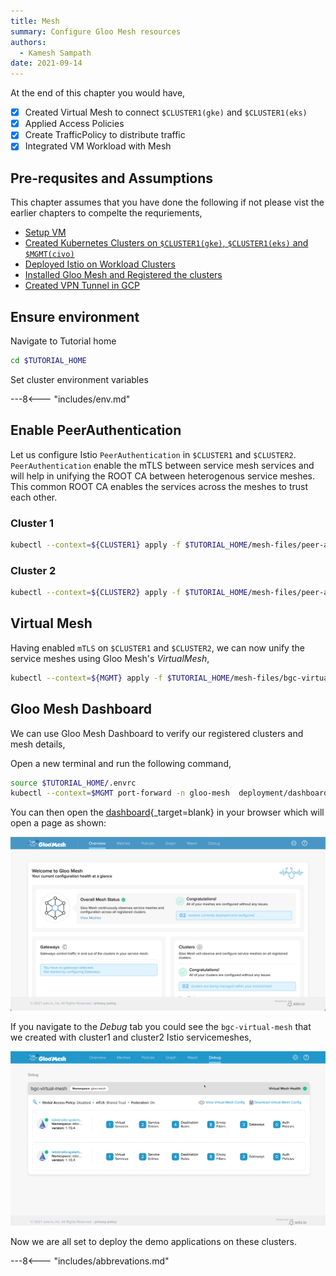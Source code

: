 ```yaml
---
title: Mesh
summary: Configure Gloo Mesh resources
authors:
  - Kamesh Sampath
date: 2021-09-14
---
```


At the end of this chapter you would have,

- [x] Created Virtual Mesh to connect `$CLUSTER1(gke)` and `$CLUSTER1(eks)`
- [x] Applied Access Policies
- [x] Create TrafficPolicy to distribute traffic
- [x] Integrated VM Workload with Mesh

## Pre-requsites and Assumptions

This chapter assumes that you have done the following if not please vist the earlier chapters to compelte the requriements,

- [Setup VM](./env-setup.md#vm-setup)
- [Created Kubernetes Clusters on `$CLUSTER1(gke)`, `$CLUSTER1(eks)` and `$MGMT(civo)`](./env-setup.md#kubernetes-setup)
- [Deployed Istio on Workload Clusters](./env-setup.md#deploy-istio)
- [Installed Gloo Mesh and Registered the clusters](./env-setup.md#install-gloo-mesh)
- [Created VPN Tunnel in GCP](./site-to-site-vpn.md)

## Ensure environment

Navigate to Tutorial home

```bash
cd $TUTORIAL_HOME
```

Set cluster environment variables

---8<--- "includes/env.md"

## Enable PeerAuthentication

Let us configure Istio `PeerAuthentication` in `$CLUSTER1` and `$CLUSTER2`. `PeerAuthentication` enable the mTLS between service mesh services and will help in unifying the ROOT CA between heterogenous service meshes. This common ROOT CA enables the services across the meshes to trust each other.

### Cluster 1

```bash
kubectl --context=${CLUSTER1} apply -f $TUTORIAL_HOME/mesh-files/peer-auth.yaml
```

### Cluster 2

```bash
kubectl --context=${CLUSTER2} apply -f $TUTORIAL_HOME/mesh-files/peer-auth.yaml
```

## Virtual Mesh

Having enabled `mTLS` on `$CLUSTER1` and `$CLUSTER2`, we can now unify the service meshes using Gloo Mesh's *VirtualMesh*,

```bash
kubectl --context=${MGMT} apply -f $TUTORIAL_HOME/mesh-files/bgc-virtual-mesh.yaml
```

## Gloo Mesh Dashboard

We can use Gloo Mesh Dashboard to verify our registered clusters and mesh details,

Open a new terminal and run the following command,

```bash
source $TUTORIAL_HOME/.envrc
kubectl --context=$MGMT port-forward -n gloo-mesh  deployment/dashboard 8090:8090
```

You can then open the [dashboard](http://localhost:8090){_target=blank} in your browser which will open a page as shown:

![Gloo Mesh Dashboard](./images/mesh_dashboard.png)

If you navigate to the *Debug* tab you could see the `bgc-virtual-mesh` that we created with cluster1 and cluster2 Istio servicemeshes,

![Virtual Mesh](./images/virtual_mesh.png)

Now we are all set to deploy the demo applications on these clusters.

---8<--- "includes/abbrevations.md"
